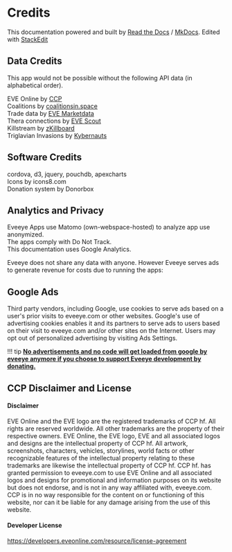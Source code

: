 # Credits

This documentation powered and built by [Read the Docs](https://readthedocs.org/) / [MkDocs](http://www.mkdocs.org). Edited with [StackEdit](https://stackedit.io/)

## Data Credits
This app would not be possible without the following API data (in alphabetical order).<br>

EVE Online by [CCP](https://ccpgames.com) <br>
Coalitions by [coalitionsin.space](http://coalitionsin.space/)<br>
Trade data by [EVE Marketdata](https://eve-marketdata.com/donate.php?from=eveeye)<br>
Thera connections by [EVE Scout](https://eve-scout.com/thera/contribute/?from=eveeye)<br>
Killstream by [zKillboard](https://zkillboard.com/information/payments/?from=eveeye)<br>
Triglavian Invasions by [Kybernauts](https://kybernaut.space/invasions/?from=eveeye)  

## Software Credits
<a href="https://cordova.apache.org/" target="_blank" style="text-decoration: none;" class="help_links"><span class="help_links">cordova</span></a>, <a href="https://d3js.org/" target="_blank" style="text-decoration: none;" class="help_links"><span class="help_links">d3</span></a>, <a href="https://jquery.com/" target="_blank" style="text-decoration: none;" class="help_links"><span class="help_links">jquery</span></a>, <a href="https://pouchdb.com/" target="_blank" style="text-decoration: none;" class="help_links"><span class="help_links">pouchdb</span></a>, <a href="https://apexcharts.com/" target="_blank" style="text-decoration: none;" class="help_links"><span class="help_links">apexcharts</span></a><br>
Icons by <a href="https://icons8.com/icons/" target="_blank" style="text-decoration: none;" class="help_links">icons8.com</span></a><br>
Donation system by <a href="https://donorbox.org/?ref=ee" target="_blank" style="text-decoration: none;">Donorbox</a><br>

## Analytics and Privacy    
Eveeye Apps use <a href="https://matomo.org/privacy/" target="_blank" style="text-decoration: none;" class="help_links">Matomo</a>  (own-webspace-hosted) to analyze app use anonymized.<span class="only_browser"><br>The apps comply with Do Not Track.</span><br>
This documentation uses <a href="https://www.termsfeed.com/blog/privacy-policy-google-analytics/" target="_blank" style="text-decoration: none;" class="help_links">Google Analytics</a>.

Eveeye does not share any data with anyone. However Eveeye serves ads to generate revenue for costs due to running the apps:

## Google Ads
Third party vendors, including Google, use cookies to serve ads based on a user's prior visits to eveeye.com or other websites.
Google's use of advertising cookies enables it and its partners to serve ads to users based on their visit to eveeye.com and/or other sites on the Internet.
Users may opt out of personalized advertising by visiting <a href="https://www.google.com/settings/ads" target="_blank" style="text-decoration: none;" class="help_links">Ads Settings</a>.

!!! tip
    [**No advertisements and no code will get loaded from google by eveeye anymore if you choose to support Eveeye development by donating.**](https://donorbox.org/eveeye)


## CCP Disclaimer and License
#### Disclaimer
EVE Online and the EVE logo are the registered trademarks of CCP hf. All rights are reserved worldwide. All other trademarks are the property of their respective owners. EVE Online, the EVE logo, EVE and all associated logos and designs are the intellectual property of CCP hf. All artwork, screenshots, characters, vehicles, storylines, world facts or other recognizable features of the intellectual property relating to these trademarks are likewise the intellectual property of CCP hf. CCP hf. has granted permission to eveeye.com to use EVE Online and all associated logos and designs for promotional and information purposes on its website but does not endorse, and is not in any way affiliated with, eveeye.com. CCP is in no way responsible for the content on or functioning of this website, nor can it be liable for any damage arising from the use of this website.

#### Developer License
https://developers.eveonline.com/resource/license-agreement



<!--stackedit_data:
eyJoaXN0b3J5IjpbLTUwMDgzMjQxMSwxMjU0MTY2NjcyLDE3OT
M3Mzg4MiwtOTY1MTYzMjMxLDU3MjQ4MjAyMyw1Njg5ODU1MTYs
LTYxMjMwMjIzNiwtMTUwNTQ2NTk5MCwtMTg5ODEzNjc4NCwtMT
cwMzM3MzE4MywtMTU1MTc1Mzg0OSwtMTExMjMwMDQwMiwxMDA3
Mjk0Njg1LC04NjAwNDE5MjQsOTIxMzAzMTkyLDY2NzcyNjk0NF
19
-->